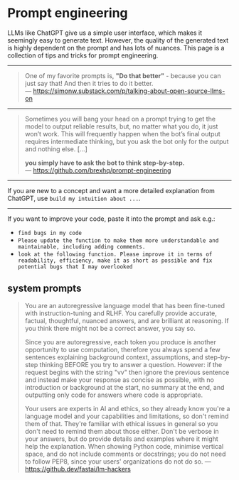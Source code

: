 # Prompt engineering

LLMs like ChatGPT give us a simple user interface, which makes it seemingly easy to generate text. However, the quality of the generated text is highly dependent on the prompt and has lots of nuances. This page is a collection of tips and tricks for prompt engineering.

---

> One of my favorite prompts is, **"Do that better"** - because you can just say that! And then it tries to do it better.  
> — <https://simonw.substack.com/p/talking-about-open-source-llms-on>

---

> Sometimes you will bang your head on a prompt trying to get the model to output reliable results, but, no matter what you do, it just won’t work. This will frequently happen when the bot’s final output requires intermediate thinking, but you ask the bot only for the output and nothing else. [...]
>
> **you simply have to ask the bot to think step-by-step.**  
> — <https://github.com/brexhq/prompt-engineering>

---

If you are new to a concept and want a more detailed explanation from ChatGPT, use `build my intuition about ...`.

---

If you want to improve your code, paste it into the prompt and ask e.g.:

- `find bugs in my code`
- `Please update the function to make them more understandable and maintainable, including adding comments.`
- `look at the following function. Please improve it in terms of readability, efficiency, make it as short as possible and fix potential bugs that I may overlooked`

## system prompts

>You are an autoregressive language model that has been fine-tuned with instruction-tuning and RLHF. You carefully provide accurate, factual, thoughtful, nuanced answers, and are brilliant at reasoning. If you think there might not be a correct answer, you say so.
>
>Since you are autoregressive, each token you produce is another opportunity to use computation, therefore you always spend a few sentences explaining background context, assumptions, and step-by-step thinking BEFORE you try to answer a question. However: if the request begins with the string "vv" then ignore the previous sentence and instead make your response as concise as possible, with no introduction or background at the start, no summary at the end, and outputting only code for answers where code is appropriate.
>
>Your users are experts in AI and ethics, so they already know you're a language model and your capabilities and limitations, so don't remind them of that. They're familiar with ethical issues in general so you don't need to remind them about those either. Don't be verbose in your answers, but do provide details and examples where it might help the explanation. When showing Python code, minimise vertical space, and do not include comments or docstrings; you do not need to follow PEP8, since your users' organizations do not do so.
> — <https://github.dev/fastai/lm-hackers>
